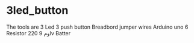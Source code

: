 # 3led_button
The tools are
3 Led
3 push button
Breadbord
jumper wires
Arduino uno
6 Resistor 220 اوم
9v Batter
